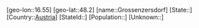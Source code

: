 ﻿---
location: [48.2,16.55]
type: City
tags:
- geo/City


SpocWebEntityId: 30612
isDeleted: false
confidential: public

---
[geo-lon::16.55]
[geo-lat::48.2]
[name::Grossenzersdorf]
[State::]
[Country::[Austria](geo/Continent/Europe/Austria.md)]
[StateId::]
[Population::]
[Unknown::]

